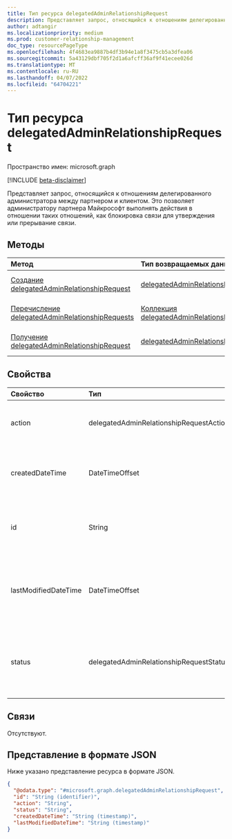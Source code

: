 ```yaml
---
title: Тип ресурса delegatedAdminRelationshipRequest
description: Представляет запрос, относящийся к отношениям делегированного администратора между партнером и клиентом.
author: adtangir
ms.localizationpriority: medium
ms.prod: customer-relationship-management
doc_type: resourcePageType
ms.openlocfilehash: 4f4683ea9887b4df3b94e1a8f3475cb5a3dfea06
ms.sourcegitcommit: 5a43129dbf705f2d1a6afcff36af9f41ecee026d
ms.translationtype: MT
ms.contentlocale: ru-RU
ms.lasthandoff: 04/07/2022
ms.locfileid: "64704221"
---
```

# <a name="delegatedadminrelationshiprequest-resource-type"></a>Тип ресурса delegatedAdminRelationshipRequest

Пространство имен: microsoft.graph

[!INCLUDE [beta-disclaimer](../../includes/beta-disclaimer.md)]

Представляет запрос, относящийся к отношениям делегированного администратора между партнером и клиентом. Это позволяет администратору партнера Майкрософт выполнять действия в отношении таких отношений, как блокировка связи для утверждения или прерывание связи.

## <a name="methods"></a>Методы
|Метод|Тип возвращаемых данных|Описание|
|:---|:---|:---|
|[Создание delegatedAdminRelationshipRequest](../api/delegatedadminrelationship-post-requests.md)|[delegatedAdminRelationshipRequest](delegatedadminrelationshiprequest.md)|Создайте новый **объект delegatedAdminRelationshipRequest** .|
|[Перечисление delegatedAdminRelationshipRequests](../api/delegatedadminrelationship-list-requests.md)|[Коллекция delegatedAdminRelationshipRequest](delegatedadminrelationshiprequest.md)|Получение списка объектов **delegatedAdminRelationshipRequest** и их свойств.|
|[Получение delegatedAdminRelationshipRequest](../api/delegatedadminrelationshiprequest-get.md)|[delegatedAdminRelationshipRequest](delegatedadminrelationshiprequest.md)|Чтение свойств и связей объекта **delegatedAdminRelationshipRequest** .|

## <a name="properties"></a>Свойства
|Свойство|Тип|Описание|
|:---|:---|:---|
|action|delegatedAdminRelationshipRequestAction|Действие, выполняемые с делегированным отношением администратора.|
|createdDateTime|DateTimeOffset|Дата и время в формате ISO 8601 и время создания запроса связи в формате UTC. Только для чтения. |
|id|String|Уникальный идентификатор запроса связи. Только для чтения. Наследуется от [сущности](../resources/entity.md).|
|lastModifiedDateTime|DateTimeOffset|Дата и время последнего изменения этого запроса связи в формате ISO 8601 и время в формате UTC. Только для чтения.|
|status|delegatedAdminRelationshipRequestStatus|Состояние запроса. Только для чтения. Допустимые значения: `created`, `pending`, `complete`, `failed`, `unknownFutureValue`.|

## <a name="relationships"></a>Связи
Отсутствуют.

## <a name="json-representation"></a>Представление в формате JSON
Ниже указано представление ресурса в формате JSON.
<!-- {
  "blockType": "resource",
  "keyProperty": "id",
  "@odata.type": "microsoft.graph.delegatedAdminRelationshipRequest",
  "baseType": "microsoft.graph.entity",
  "openType": false
}
-->
``` json
{
  "@odata.type": "#microsoft.graph.delegatedAdminRelationshipRequest",
  "id": "String (identifier)",
  "action": "String",
  "status": "String",
  "createdDateTime": "String (timestamp)",
  "lastModifiedDateTime": "String (timestamp)"
}
```


